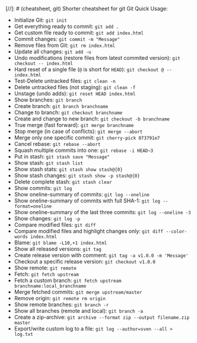 [//]: # (cheatsheet, git) Shorter cheatsheet for git
Git Quick Usage:

- Initialize Git: `git init`
- Get everything ready to commit: `git add .`
- Get custom file ready to commit: `git add index.html`
- Commit changes: `git commit -m "Message"`
- Remove files from Git: `git rm index.html`
- Update all changes: `git add -u`
- Undo modifications (restore files from latest commited version): `git checkout -- index.html`
- Hard reset of a single file (`@` is short for `HEAD`): `git checkout @ -- index.html`
- Test-Delete untracked files: `git clean -n`
- Delete untracked files (not staging): `git clean -f`
- Unstage (undo adds): `git reset HEAD index.html`
- Show branches: `git branch`
- Create branch: `git branch branchname`
- Change to branch: `git checkout branchname`
- Create and change to new branch: `git checkout -b branchname`
- True merge (fast forward): `git merge branchname`
- Stop merge (in case of conflicts): `git merge --abort`
- Merge only one specific commit: `git cherry-pick 073791e7`
- Cancel rebase: `git rebase --abort`
- Squash multiple commits into one: `git rebase -i HEAD~3`
- Put in stash: `git stash save "Message"`
- Show stash: `git stash list`
- Show stash stats: `git stash show stash@{0}`
- Show stash changes: `git stash show -p stash@{0}`
- Delete complete stash: `git stash clear`
- Show commits: `git log`
- Show oneline-summary of commits: `git log --oneline`
- Show oneline-summary of commits with full SHA-1: `git log --format=oneline`
- Show oneline-summary of the last three commits: `git log --oneline -3`
- Show changes: `git log -p`
- Compare modified files: `git diff`
- Compare modified files and highlight changes only: `git diff --color-words index.html`
- Blame: `git blame -L10,+1 index.html`
- Show all released versions: `git tag`
- Create release version with comment: `git tag -a v1.0.0 -m 'Message'`
- Checkout a specific release version: `git checkout v1.0.0`
- Show remote: `git remote`
- Fetch: `git fetch upstream`
- Fetch a custom branch: `git fetch upstream branchname:local_branchname`
- Merge fetched commits: `git merge upstream/master`
- Remove origin: `git remote rm origin`
- Show remote branches: `git branch -r`
- Show all branches (remote and local): `git branch -a`
- Create a zip-archive: `git archive --format zip --output filename.zip master`
- Export/write custom log to a file: `git log --author=sven --all > log.txt`
